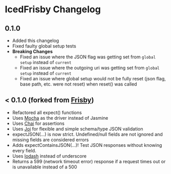 # IcedFrisby Changelog

## 0.1.0
- Added this changelog
- Fixed faulty global setup tests
- **Breaking Changes**
  - Fixed an issue where the JSON flag was getting set from `global setup` instead of `current`
  - Fixed an issue where the outgoing uri was getting set from `global setup` instead of `current`
  - Fixed an issue where global setup would not be fully reset (json flag, base path, etc. were not reset) when reset() was called

## < 0.1.0 (forked from [Frisby](https://github.com/vlucas/frisby))
* Refactored all expect() functions
* Uses [Mocha](https://github.com/mochajs/mocha) as the driver instead of Jasmine
* Uses [Chai](https://github.com/chaijs/chai) for assertions
* Uses [Joi](https://github.com/hapijs/joi) for flexible and simple schema/type JSON validation
* expectJSON(...) is now strict. Undefined/null fields are not ignored and missing fields are considered errors
* Adds expectContainsJSON(...)! Test JSON responses without knowing every field.
* Uses [lodash](https://github.com/lodash/lodash) instead of underscore
* Returns a 599 (network timeout error) response if a request times out or is unavailable instead of a 500
